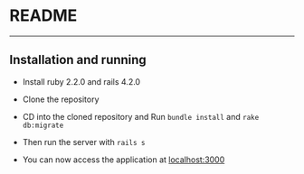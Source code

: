 # README
-----------
## Installation and running


* Install ruby 2.2.0 and rails 4.2.0

* Clone the repository

* CD into the cloned repository and Run `bundle install` and `rake db:migrate`

* Then run the server with `rails s` 

* You can now access the application at [localhost:3000](http://localhost:3000)



